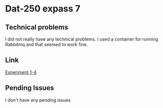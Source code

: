 # Dat-250 expass 7

## Technical problems 

I did not really have any technical problems. I used a container for running Rabbitmq and that seemed to work fine. 

## Link 

[Experiment 1-4](https://github.com/Gudolv/expass7/tree/master)


## Pending Issues

I don't have any pending issues
